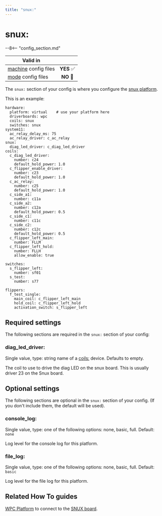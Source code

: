 ```yaml
---
title: "snux:"
---
```


# snux:


--8<-- "config_section.md"

| Valid in | |
|-----|:----:|
|[machine](instructions/machine_config.md) config files |**YES** :white_check_mark:|
|[mode](instructions/mode_config.md) config files|**NO** :no_entry_sign:|

The `snux:` section of your config is where you configure the
[snux platform](../hardware/snux.md).

This is an example:

``` mpf-config
hardware:
  platform: virtual    # use your platform here
  driverboards: wpc
  coils: snux
  switches: snux
system11:
  ac_relay_delay_ms: 75
  ac_relay_driver: c_ac_relay
snux:
  diag_led_driver: c_diag_led_driver
coils:
  c_diag_led_driver:
    number: c24
    default_hold_power: 1.0
  c_flipper_enable_driver:
    number: c23
    default_hold_power: 1.0
  c_ac_relay:
    number: c25
    default_hold_power: 1.0
  c_side_a1:
    number: c11a
  c_side_a2:
    number: c12a
    default_hold_power: 0.5
  c_side_c1:
    number: c11c
  c_side_c2:
    number: c12c
    default_hold_power: 0.5
  c_flipper_left_main:
    number: FLLM
  c_flipper_left_hold:
    number: FLLH
    allow_enable: true

switches:
  s_flipper_left:
    number: sf01
  s_test:
    number: s77

flippers:
  f_test_single:
    main_coil: c_flipper_left_main
    hold_coil: c_flipper_left_hold
    activation_switch: s_flipper_left
```

## Required settings

The following sections are required in the `snux:` section of your
config:

### diag_led_driver:

Single value, type: string name of a [coils:](coils.md) device. Defaults to empty.

The coil to use to drive the diag LED on the snux board. This is usually
driver 23 on the Snux board.

## Optional settings

The following sections are optional in the `snux:` section of your
config. (If you don't include them, the default will be used).

### console_log:

Single value, type: one of the following options: none, basic, full.
Default: `none`

Log level for the console log for this platform.

### file_log:

Single value, type: one of the following options: none, basic, full.
Default: `basic`

Log level for the file log for this platform.

## Related How To guides

[WPC Platform](../machines/wpc.md) to connect to the
[SNUX board](../hardware/snux.md).
